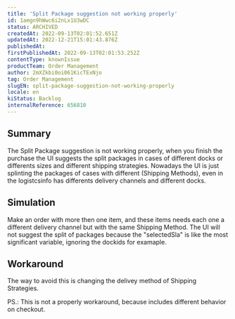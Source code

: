 ```yaml
---
title: 'Split Package suggestion not working properly'
id: 1amgn9hWwc6i2nLx1U3wDC
status: ARCHIVED
createdAt: 2022-09-13T02:01:52.651Z
updatedAt: 2022-12-21T15:01:43.876Z
publishedAt: 
firstPublishedAt: 2022-09-13T02:01:53.252Z
contentType: knownIssue
productTeam: Order Management
author: 2mXZkbi0oi061KicTExNjo
tag: Order Management
slugEN: split-package-suggestion-not-working-properly
locale: en
kiStatus: Backlog
internalReference: 656810
---
```


## Summary


The Split Package suggestion is not working properly, when you finish the purchase the UI suggests the split packages in cases of different docks or differents sizes and different shipping strategies.
Nowadays the UI is just splinting the packages of cases with different (Shipping Methods), even in the logistcsinfo has differents delivery channels and different docks.



## Simulation


Make an order with more then one item, and these items needs each one a different delivery channel  but with the same Shipping Method. The UI will not suggest the split of packages because the "selectedSla" is like the most significant variable, ignoring the dockids for examaple.



## Workaround


The way to avoid this is changing the delivey method of Shipping Strategies.

PS.: This is not a properly workaround, because includes different behavior on checkout.

